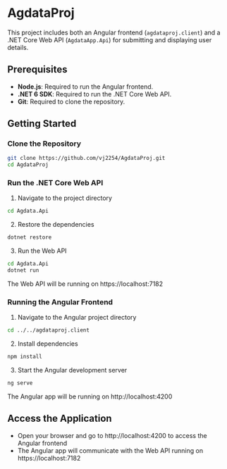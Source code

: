 # AgdataProj

This project includes both an Angular frontend (`agdataproj.client`) and a .NET Core Web API (`AgdataApp.Api`) for submitting and displaying user details.

## Prerequisites

- **Node.js**: Required to run the Angular frontend.
- **.NET 6 SDK**: Required to run the .NET Core Web API.
- **Git**: Required to clone the repository.

## Getting Started

### Clone the Repository

```bash
git clone https://github.com/vj2254/AgdataProj.git
cd AgdataProj
```

### Run the .NET Core Web API

1) Navigate to the project directory

```bash
cd Agdata.Api
```

2) Restore the dependencies

```bash
dotnet restore
```

3) Run the Web API

```bash
cd Agdata.Api
dotnet run
```

The Web API will be running on https://localhost:7182

### Running the Angular Frontend

1) Navigate to the Angular project directory

```bash
cd ../../agdataproj.client
```

2) Install dependencies

```bash
npm install
```

3) Start the Angular development server

```bash
ng serve
```

The Angular app will be running on http://localhost:4200

## Access the Application

- Open your browser and go to http://localhost:4200 to access the Angular frontend
- The Angular app will communicate with the Web API running on https://localhost:7182